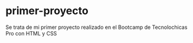 # primer-proyecto
Se trata de mi primer proyecto realizado en el Bootcamp de Tecnolochicas Pro con HTML y CSS
